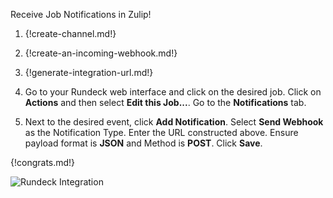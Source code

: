 Receive Job Notifications in Zulip!

1. {!create-channel.md!}

1. {!create-an-incoming-webhook.md!}

1. {!generate-integration-url.md!}

1. Go to your Rundeck web interface and click on the desired job.
   Click on **Actions** and then select **Edit this Job...**.
   Go to the **Notifications** tab.

1. Next to the desired event, click **Add Notification**. Select
   **Send Webhook** as the Notification Type. Enter the URL constructed
   above. Ensure payload format is **JSON** and Method is **POST**.
   Click **Save**.

{!congrats.md!}

![Rundeck Integration](/static/images/integrations/rundeck/001.png)
